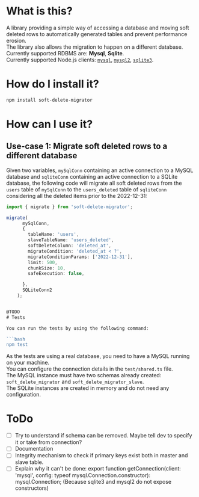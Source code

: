 

# What is this?

A library providing a simple way of accessing a database and moving soft deleted rows to automatically generated tables and prevent performance erosion.  
The library also allows the migration to happen on a different database.  
Currently supported RDBMS are: **Mysql**, **Sqlite**.  
Currently supported Node.js clients: [`mysql`](https://www.npmjs.com/package/mysql), [`mysql2`](https://www.npmjs.com/package/mysql2), [`sqlite3`](https://www.npmjs.com/package/sqlite3).

# How do I install it?

```bash
npm install soft-delete-migrator
```

# How can I use it?

## Use-case 1: Migrate soft deleted rows to a different database

Given two variables, `mySqlConn` containing an active connection to a MySQL database and `sqliteConn` containing an active connection to a SQLite database, the following code will migrate all soft deleted rows from the `users` table of `mySqlConn` to the `users_deleted` table of `sqliteConn` considering all the deleted items prior to the 2022-12-31:

```typescript
import { migrate } from 'soft-delete-migrator';

migrate(
      mySqlConn,
      {
        tableName: 'users',
        slaveTableName: 'users_deleted',
        softDeleteColumn: 'deleted_at',
        migrateCondition: 'deleted_at < ?',
        migrateConditionParams: ['2022-12-31'],
        limit: 500,
        chunkSize: 10,
        safeExecution: false,

      },
      SQLiteConn2
    );


@TODO
# Tests

You can run the tests by using the following command:

```bash
npm test
```

As the tests are using a real database, you need to have a MySQL running on your machine.  
You can configure the connection details in the `test/shared.ts` file.  
The MySQL instance must have two schemas already created: `soft_delete_migrator` and `soft_delete_migrator_slave`.  
The SQLite instances are created in memory and do not need any configuration.

# ToDo

- [ ] Try to understand if schema can be removed. Maybe tell dev to specify it or take from connection?
- [ ] Documentation
- [ ] Integrity mechanism to check if primary keys exist both in master and slave table.
- [ ] Explain why it can't be done: export function getConnection(client: 'mysql', config: typeof mysql.Connection.constructor): mysql.Connection; (Because sqlite3 and mysql2 do not expose constructors)
